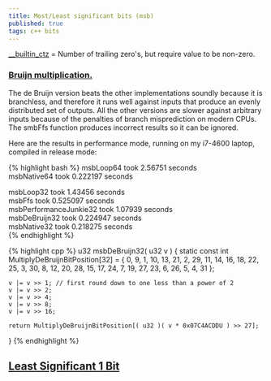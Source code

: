 ```yaml
---
title: Most/Least significant bits (msb)
published: true
tags: c++ bits
---
```


[__builtin_ctz](https://www.geeksforgeeks.org/builtin-functions-gcc-compiler/) = Number of trailing zero's, but require value to be non-zero.

### [Bruijn multiplication.](https://stackoverflow.com/a/31718095/51386)
The de Bruijn version beats the other implementations soundly because it is branchless, and therefore it runs well against inputs that produce an evenly distributed set of outputs. All the other versions are slower against arbitrary inputs because of the penalties of branch misprediction on modern CPUs. The smbFfs function produces incorrect results so it can be ignored.

Here are the results in performance mode, running on my i7-4600 laptop, compiled in release mode:

{% highlight bash %}
msbLoop64 took 2.56751 seconds               
msbNative64 took 0.222197 seconds            

msbLoop32 took 1.43456 seconds               
msbFfs took 0.525097 seconds                 
msbPerformanceJunkie32 took 1.07939 seconds  
msbDeBruijn32 took 0.224947 seconds          
msbNative32 took 0.218275 seconds            
{% endhighlight %}


{% highlight cpp %}
u32 msbDeBruijn32( u32 v )
{
    static const int MultiplyDeBruijnBitPosition[32] =
    {
        0, 9, 1, 10, 13, 21, 2, 29, 11, 14, 16, 18, 22, 25, 3, 30,
        8, 12, 20, 28, 15, 17, 24, 7, 19, 27, 23, 6, 26, 5, 4, 31
    };

    v |= v >> 1; // first round down to one less than a power of 2
    v |= v >> 2;
    v |= v >> 4;
    v |= v >> 8;
    v |= v >> 16;

    return MultiplyDeBruijnBitPosition[( u32 )( v * 0x07C4ACDDU ) >> 27];
}
{% endhighlight %}

## [Least Significant 1 Bit](http://aggregate.org/MAGIC/#Least%20Significant%201%20Bit)